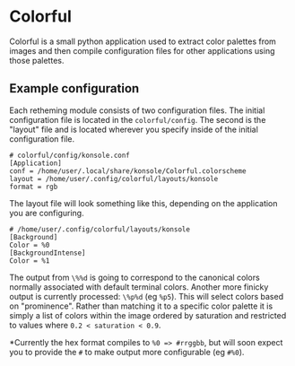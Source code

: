 # Colorful
Colorful is a small python application used to extract color palettes from images and then compile configuration files for other applications using those palettes.

## Example configuration

Each retheming module consists of two configuration files. The initial configuration file is located in the `colorful/config`. The second is the "layout" file and is located wherever you specify inside of the initial configuration file.

```
# colorful/config/konsole.conf
[Application]
conf = /home/user/.local/share/konsole/Colorful.colorscheme
layout = /home/user/.config/colorful/layouts/konsole
format = rgb
```

The layout file will look something like this, depending on the application you are configuring.
```
# /home/user/.config/colorful/layouts/konsole
[Background]
Color = %0
[BackgroundIntense]
Color = %1
```

The output from `\%%d` is going to correspond to the canonical colors normally associated with default terminal colors.
Another more finicky output is currently processed: `\%p%d` (eg `%p5`). This will select colors based on "prominence". Rather than matching it to a specific color palette it is simply a list of colors within the image ordered by saturation and restricted to values where `0.2 < saturation < 0.9`.

*Currently the hex format compiles to `%0 => #rrggbb`, but will soon expect you to provide the `#` to make output more configurable (eg `#%0`).


